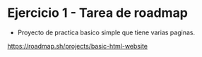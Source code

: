 # Ejercicio 1 - Tarea de roadmap

- Proyecto de practica basico simple que tiene varias paginas. 

https://roadmap.sh/projects/basic-html-website